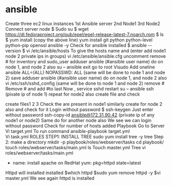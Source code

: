# ansible
Create three ec2 linux instances
1st Ansible server
2nd Node1
3rd Node2  
Connect server node
$ Sudo su
$ wget https://dl.fedoraproject.org/pub/epel/epel-release-latest-7.noarch.rpm
$ ls
$ yum install (copy the above line) 
yum install git python python-level python-pip openssl ansible -y
Check for ansible installed
$ ansible --version
$ vi /etc/ansible/hosts
To give the hosts name and (enter add node1 node 2 private ips in groups)
vi /etc/ansible/ansible.cfg
uncomment remove # for inventory and sudo_user
adduser ansible  (#ansible user name) do on node 1, and node 2 also
su – ansible
exit 
go to root
Visudo
Add oneline 
ansible ALL=(ALL) NOPASSWD: ALL (same will be done to node 1 and node 2)
save
adduser ansible  (#ansible user name) do on node 1, and node 2 also
vi /etc/ssh/sshd_config   (same will be done to node 1 and node 2)
remove #
Remove # and add #to last
Now , 
service sshd restart
su – ansible
ssh (pivate ip of node 1) repeat for node2 also create file and check

create files1 2 3 
Check the are present in node1 similarly create for node 2 also and check for it
Login without password
$ ssh-keygen
Just enter without password
ssh-copy-id ansible@172.31.90.42  (private ip of any node1 or node2)
Same do for another node also
We see we can login without password
Check for number of hosts added
Playbook
Go to Server
Vi target.yml
To run command
ansible-playbook target.yml  
Vi task.yml
ROLES
STEP1: INSTALL TREE
sudo yum install tree -y
tree
Step 2: make a directory
mkdir -p playbook/roles/webserver/tasks
cd  playbook/
touch roles/webserver/tasks/main.yml
ls
Touch master.yml
Tree
vi roles/webserver/tasks/main.yml

- name: install apache on RedHat
  yum: pkg=httpd state=latest

Httpd will installed installed
$which httpd
$sudo yum remove httpd -y
$vi master.yml
We see again httpd is installed


